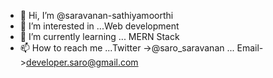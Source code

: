 - 👋 Hi, I’m @saravanan-sathiyamoorthi
- 👀 I’m interested in ...Web development
- 🌱 I’m currently learning ... MERN Stack
- 📫 How to reach me ...Twitter ->@saro_saravanan ... Email->developer.saro@gmail.com 

<!---
saravanan-sathiyamoorthi/saravanan-sathiyamoorthi is a ✨ special ✨ repository because its `README.md` (this file) appears on your GitHub profile.
You can click the Preview link to take a look at your changes.
--->
